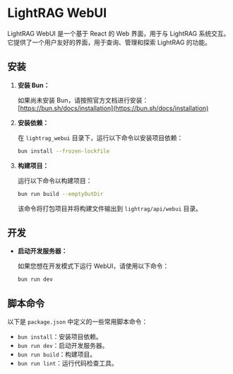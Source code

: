 # LightRAG WebUI

LightRAG WebUI 是一个基于 React 的 Web 界面，用于与 LightRAG 系统交互。它提供了一个用户友好的界面，用于查询、管理和探索 LightRAG 的功能。

## 安装

1. **安装 Bun：**

   如果尚未安装 Bun，请按照官方文档进行安装：[https://bun.sh/docs/installation](https://bun.sh/docs/installation)

2. **安装依赖：**

   在 `lightrag_webui` 目录下，运行以下命令以安装项目依赖：

   ```bash
   bun install --frozen-lockfile
   ```

3. **构建项目：**

   运行以下命令以构建项目：

   ```bash
   bun run build --emptyOutDir
   ```

   该命令将打包项目并将构建文件输出到 `lightrag/api/webui` 目录。

## 开发

- **启动开发服务器：**

  如果您想在开发模式下运行 WebUI，请使用以下命令：

  ```bash
  bun run dev
  ```

## 脚本命令

以下是 `package.json` 中定义的一些常用脚本命令：

- `bun install`：安装项目依赖。
- `bun run dev`：启动开发服务器。
- `bun run build`：构建项目。
- `bun run lint`：运行代码检查工具。